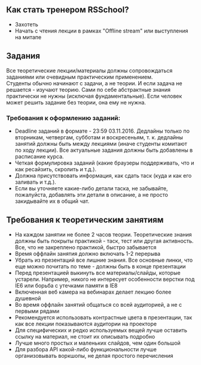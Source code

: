 ## Как стать тренером RSSchool?
- Захотеть
- Начать с чтения лекции в рамках "Offline stream" или выступления на митапе 

## Задания
Все теоретические лекции/материалы должны сопровождаться заданиями или очевидным практическим применением.  
Студенты обычно начинают с задачи, а не теории. И если задача не решается - изучают теорию. Сами по себе абстрактные знания практически не нужны (исключая фундаментальные). Если человек может решить задание без теории, она ему не нужна.

### Требования к оформлению заданий:
- Deadline заданий в формате - 23:59 03.11.2016. Дедлайны только по вторникам, четвергам, субботам и воскресеньям, т. к. дедлайны занятий должны быть между лекциями (иначе студенты комитают по ходу лекции). Все актуальные задания должны быть добавлены в расписание курса.
- Четкая формулировка заданий (какие браузеры поддерживать, что и как ресайзить, скролить и т.д.). 
- Должна присутствовать информация, как сдать таск (куда и как его заливать и т.д.). 
- Если вы уточняете какие-либо детали таска, не забывайте, пожалуйста, добавлять эти детали в описание, а не просто закидывайте их в общий чат.

## Требования к теоретическим занятиям
- На каждом занятии не более 2 часов теории. Теоретические знания должны быть покрыты практикой -  таск, тест или другая активность. Все, что не закреплено практикой, быстро забывается
- Время оффлайн занятия должно включать 1-2 перерыва
- Убрать из презентаций все лишние знания. Все основные линки, что еще можно почитать по теме - должны быть в конце презентации 
- Перед презентацией выкинуть все материалы/слайды, которые устарели. Например, никого не интересует особенности верстки под IE6 или борьба с утечками памяти в IE8
- Включенная веб камера на вебинарах делает лекцию более душевной 
- Во время оффлайн занятий общаться со всей аудиторией, а не с первыми рядами
- Рекомендуется использовать контрастные цвета в презентации, так как все лекции показываются аудитории на проекторе
- Для специфических и редко используемых вещей лучше оставить ссылку на материал, не стоит их описывать подробно
- Лучше много простых и маленьких слайдов, чем один большой
- Для разбора API какой-либо функциональности лучше организовывать воркшопы, не делая простого перечисления

